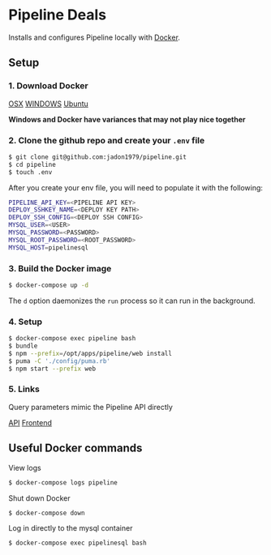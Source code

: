 Pipeline Deals 
===========

Installs and configures Pipeline locally with [Docker](https://www.docker.com/).

## Setup

### 1. Download Docker

[OSX](https://download.docker.com/mac/stable/Docker.dmg)
[WINDOWS](https://download.docker.com/win/stable/Docker%20for%20Windows%20Installer.exe)
[Ubuntu](https://docs.docker.com/install/linux/docker-ce/ubuntu/#install-docker-ce)

**Windows and Docker have variances that may not play nice together**

### 2. Clone the github repo and create your `.env` file

```bash
$ git clone git@github.com:jadon1979/pipeline.git
$ cd pipeline
$ touch .env
```

After you create your env file, you will need to populate it with the following:

```bash
PIPELINE_API_KEY=<PIPELINE API KEY>
DEPLOY_SSHKEY_NAME=<DEPLOY KEY PATH>
DEPLOY_SSH_CONFIG=<DEPLOY SSH CONFIG>
MYSQL_USER=<USER>
MYSQL_PASSWORD=<PASSWORD>
MYSQL_ROOT_PASSWORD=<ROOT_PASSWORD>
MYSQL_HOST=pipelinesql
```

### 3. Build the Docker image

```bash
$ docker-compose up -d
```

The `d` option daemonizes the `run` process so it can run in the background.

### 4. Setup

```bash
$ docker-compose exec pipeline bash
$ bundle 
$ npm --prefix=/opt/apps/pipeline/web install 
$ puma -C './config/puma.rb'
$ npm start --prefix web
```
### 5. Links 

Query parameters mimic the Pipeline API directly

[API](http://localhost)
[Frontend](http://localhost:3000)

## Useful Docker commands

View logs

```bash
$ docker-compose logs pipeline
```

Shut down Docker

```bash
$ docker-compose down
```

Log in directly to the mysql container

```bash
$ docker-compose exec pipelinesql bash
```
